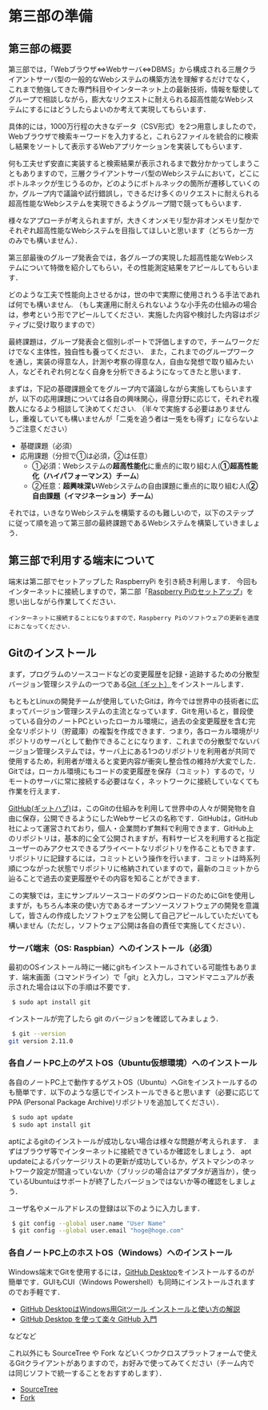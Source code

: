 # 第三部の準備

## 第三部の概要

第三部では，「Webブラウザ<=>Webサーバ<=>DBMS」から構成される三層クライアントサーバ型の一般的なWebシステムの構築方法を理解するだけでなく，これまで勉強してきた専門科目やインターネット上の最新技術，情報を駆使してグループで相談しながら，膨大なリクエストに耐えられる超高性能なWebシステムにするにはどうしたらよいのか考えて実現してもらいます．


具体的には，1000万行程の大きなデータ（CSV形式）を2つ用意しましたので，Webブラウザで検索キーワードを入力すると，これら2ファイルを統合的に検索し結果をソートして表示するWebアプリケーションを実装してもらいます．

何も工夫せず安直に実装すると検索結果が表示されるまで数分かかってしまうこともありますので，三層クライアントサーバ型のWebシステムにおいて，どこにボトルネックが生じうるのか，どのようにボトルネックの箇所が遷移していくのか，グループ内で議論や試行錯誤し，できるだけ多くのリクエストに耐えられる超高性能なWebシステムを実現できるようグループ間で競ってもらいます．

様々なアプローチが考えられますが，大きくオンメモリ型か非オンメモリ型かでそれぞれ超高性能なWebシステムを目指してほしいと思います（どちらか一方のみでも構いません）．


第三部最後のグループ発表会では，各グループの実現した超高性能なWebシステムについて特徴を紹介してもらい，その性能測定結果をアピールしてもらいます．

どのような工夫で性能向上させるかは，世の中で実際に使用されうる手法であれば何でも構いません.
（もし実運用に耐えられないような小手先の仕組みの場合は，参考という形でアピールしてください．実施した内容や検討した内容はポジティブに受け取りますので）


最終課題は，グループ発表会と個別レポートで評価しますので，チームワークだけでなく主体性，独自性も養ってください．
また，これまでのグループワークを通し，実装の得意な人，計測や考察の得意な人，自由な発想で取り組みたい人，などそれぞれ何となく自身を分析できるようになってきたと思います．

まずは，下記の基礎課題全てをグループ内で議論しながら実施してもらいますが，以下の応用課題については各自の興味関心，得意分野に応じて，それぞれ複数人になるよう相談して決めてください.
（半々で実施する必要はありませんし，重複していても構いませんが「二兎を追う者は一兎をも得ず」にならないようご注意ください）

-   基礎課題（必須）
-   応用課題（分担で①は必須，②は任意）
    -   ①必須：Webシステムの**超高性能化**に重点的に取り組む人(**①超高性能化（ハイパフォーマンス）チーム**)
    -   ②任意：**超興味深い**Webシステムの自由課題に重点的に取り組む人(**②自由課題（イマジネーション）チーム**)

それでは，いきなりWebシステムを構築するのも難しいので，以下のステップに従って順を追って第三部の最終課題であるWebシステムを構築していきましょう．

## 第三部で利用する端末について

端末は第二部でセットアップした RaspberryPi を引き続き利用します． 今回もインターネットに接続しますので，第二部「[Raspberry Piのセットアップ](../../part2/part2_1/raspberrypi_setup "Raspberry Piのセットアップ")」を思い出しながら作業してください．

```{admonition} 補足
インターネットに接続することになりますので，Raspberry Piのソフトウェアの更新を適度におこなってください．
```
## Gitのインストール

まず，プログラムのソースコードなどの変更履歴を記録・追跡するための分散型バージョン管理システムの一つである[Git（ギット）](http://git-scm.com/)をインストールします．

もともとLinuxの開発チームが使用していたGitは，昨今では世界中の技術者に広まってバージョン管理システムの主流となっています．Gitを用いると，普段使っている自分のノートPCといったローカル環境に，過去の全変更履歴を含む完全なリポジトリ（貯蔵庫）の複製を作成できます．つまり，各ローカル環境がリポジトリのサーバとして動作できることになります．これまでの分散型でないバージョン管理システムでは，サーバ上にある1つのリポジトリを利用者が共同で使用するため，利用者が増えると変更内容が衝突し整合性の維持が大変でした．Gitでは，ローカル環境にもコードの変更履歴を保存（コミット）するので，リモートのサーバに常に接続する必要はなく，ネットワークに接続していなくても作業を行えます．

[GitHub(ギットハブ)](https://github.com/)は，このGitの仕組みを利用して世界中の人々が開発物を自由に保存，公開できるようにしたWebサービスの名称です．GitHubは，GitHub社によって運営されており，個人・企業問わず無料で利用できます．GitHub上のリポジトリは，基本的に全て公開されますが，有料サービスを利用すると指定ユーザーのみアクセスできるプライベートなリポジトリを作ることもできます．リポジトリに記録するには，コミットという操作を行います．コミットは時系列順につながった状態でリポジトリに格納されていますので，最新のコミットから辿ることで過去の変更履歴やその内容を知ることができます．

この実験では，主にサンプルソースコードのダウンロードのためにGitを使用しますが，もちろん本来の使い方であるオープンソースソフトウェアの開発を意識して，皆さんの作成したソフトウェアを公開して自己アピールしていただいても構いません（ただし，ソフトウェア公開は各自の責任で実施してください）．

### サーバ端末（OS: Raspbian）へのインストール（必須）

最初のOSインストール時に一緒にgitもインストールされている可能性もあります．端末画面（コマンドライン）で「git」と入力し，コマンドマニュアルが表示された場合は以下の手順は不要です．

```sh
 $ sudo apt install git
```

インストールが完了したら git のバージョンを確認してみましょう．

```sh
 $ git --version
git version 2.11.0

```

### 各自ノートPC上のゲストOS（Ubuntu仮想環境）へのインストール

各自のノートPC上で動作するゲストOS（Ubuntu）へGitをインストールするのも簡単です．以下のような感じでインストールできると思います（必要に応じてPPA (Personal Package Archive)リポジトリを追加してください）．

```sh
 $ sudo apt update
 $ sudo apt install git
```

aptによるgitのインストールが成功しない場合は様々な問題が考えられます． まずはブラウザ等でインターネットに接続できているか確認をしましょう． apt updateによるパッケージリストの更新が成功しているか，ゲストマシンのネットワーク設定が間違っていないか（ブリッジの場合はアダプタが適当か），使っているUbuntuはサポートが終了したバージョンではないか等の確認をしましょう．

ユーザ名やメールアドレスの登録は以下のように入力します．

```sh
 $ git config --global user.name "User Name"
 $ git config --global user.email "hoge@hoge.com"
```

### 各自ノートPC上のホストOS（Windows）へのインストール

Windows端末でGitを使用するには，[GitHub Desktop](https://desktop.github.com/)をインストールするのが簡単です．GUIもCUI（Windows Powershell）も同時にインストールされますのでお手軽です．

-   [GitHub DesktopはWindows用Gitツール インストールと使い方の解説](https://ferret-plus.com/8498)
-   [GitHub Desktop を使って楽々 GitHub 入門](http://yohshiy.blog.fc2.com/blog-entry-326.html)

などなど

これ以外にも SourceTree や Fork などいくつかクロスプラットフォームで使えるGitクライアントがありますので，お好みで使ってみてください（チーム内では同じソフトで統一することをおすすめします）．

-   [SourceTree](https://www.sourcetreeapp.com/)
-   [Fork](https://git-fork.com/)
